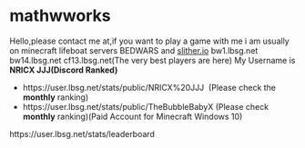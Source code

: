 # mathwworks
Hello,please contact me at,if you want to play a game with me i am usually on minecraft lifeboat servers BEDWARS and <a href="http://slither.io">slither.io</a>
bw1.lbsg.net
bw14.lbsg.net
cf13.lbsg.net(The very best players are here)
My Username is <strong>NRICX JJJ(Discord Ranked)</strong>
<ul>
	<li>https://user.lbsg.net/stats/public/NRICX%20JJJ  (Please check the<strong> monthly</strong> ranking)</li>
	<li>https://user.lbsg.net/stats/public/TheBubbleBabyX (Please check<strong> monthly</strong> ranking)(Paid Account for Minecraft Windows 10)</li>
</ul>
https://user.lbsg.net/stats/leaderboard
